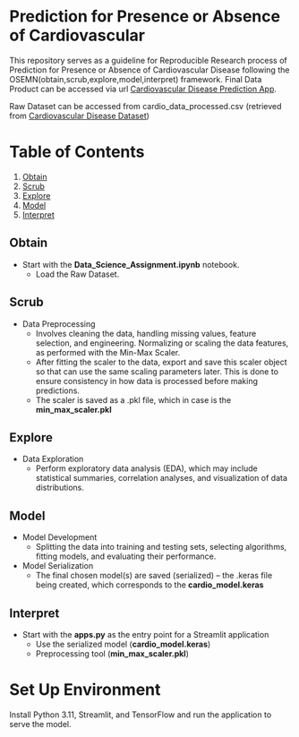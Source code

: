 # Prediction for Presence or Absence of Cardiovascular

This repository serves as a guideline for Reproducible Research process of Prediction for Presence or Absence of Cardiovascular Disease following the OSEMN(obtain,scrub,explore,model,interpret) framework. Final Data Product can be accessed via url [Cardiovascular Disease Prediction App](https://prediction-cardiovascular-wqd7001-group9.streamlit.app/). 

Raw Dataset can be accessed from cardio_data_processed.csv (retrieved from [Cardiovascular Disease Dataset](https://www.kaggle.com/datasets/colewelkins/cardiovascular-disease/data))

# Table of Contents

1. [Obtain](#obtain)
2. [Scrub](#scrub)
3. [Explore](#explore)
4. [Model](#model)
5. [Interpret](#interpret)

## Obtain 
* Start with the **Data_Science_Assignment.ipynb** notebook.
  * Load the Raw Dataset.

## Scrub
* Data Preprocessing
  * Involves cleaning the data, handling missing values, feature selection, and engineering. Normalizing or scaling the data features, as performed with the Min-Max Scaler.
  * After fitting the scaler to the data, export and save this scaler object so that can use the same scaling parameters later. This is done to ensure consistency in how data is processed before making predictions.
  * The scaler is saved as a .pkl file, which in case is the **min_max_scaler.pkl**

## Explore
* Data Exploration
  * Perform exploratory data analysis (EDA), which may include statistical summaries, correlation analyses, and visualization of data distributions.

## Model
* Model Development
  * Splitting the data into training and testing sets, selecting algorithms, fitting models, and evaluating their performance.
* Model Serialization
  * The final chosen model(s) are saved (serialized) – the .keras file being created, which corresponds to the **cardio_model.keras** 

## Interpret
* Start with the **apps.py** as the entry point for a Streamlit application
  * Use the serialized model (**cardio_model.keras**)
  * Preprocessing tool (**min_max_scaler.pkl**)
 
# Set Up Environment
Install Python 3.11, Streamlit, and TensorFlow and run the application to serve the model.
